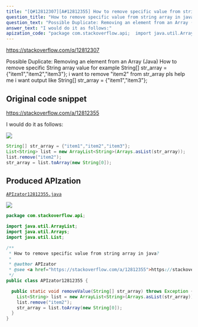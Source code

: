 ```yaml
---
title: "[Q#12812307][A#12812355] How to remove specific value from string array in java?"
question_title: "How to remove specific value from string array in java?"
question_text: "Possible Duplicate: Removing an element from an Array (Java) How to remove specific String array value for example String[] str_array = {\"item1\",\"item2\",\"item3\"}; i want to remove \"item2\" from str_array pls help me i want output like String[] str_array = {\"item1\",\"item3\"};"
answer_text: "I would do it as follows:"
apization_code: "package com.stackoverflow.api;  import java.util.ArrayList; import java.util.Arrays; import java.util.List;  /**  * How to remove specific value from string array in java?  *  * @author APIzator  * @see <a href=\"https://stackoverflow.com/a/12812355\">https://stackoverflow.com/a/12812355</a>  */ public class APIzator12812355 {    public static void removeValue(String[] str_array) throws Exception {     List<String> list = new ArrayList<String>(Arrays.asList(str_array));     list.remove(\"item2\");     str_array = list.toArray(new String[0]);   } }"
---
```


https://stackoverflow.com/q/12812307

Possible Duplicate:
Removing an element from an Array (Java)
How to remove specific String array value for example
String[] str_array = {&quot;item1&quot;,&quot;item2&quot;,&quot;item3&quot;};
i want to remove &quot;item2&quot; from str_array pls help me i want output like
String[] str_array = {&quot;item1&quot;,&quot;item3&quot;};



## Original code snippet

https://stackoverflow.com/a/12812355

I would do it as follows:

<div class="code-logo"><img src="/stackoverflow.png" /></div>

```java
String[] str_array = {"item1","item2","item3"};
List<String> list = new ArrayList<String>(Arrays.asList(str_array));
list.remove("item2");
str_array = list.toArray(new String[0]);
```

## Produced APIzation

[`APIzator12812355.java`](https://github.com/pasqualesalza/apization-temp/raw/main/data/search/APIzator12812355.java)

<div class="code-logo"><img src="/apizator.png" /></div>

```java
package com.stackoverflow.api;

import java.util.ArrayList;
import java.util.Arrays;
import java.util.List;

/**
 * How to remove specific value from string array in java?
 *
 * @author APIzator
 * @see <a href="https://stackoverflow.com/a/12812355">https://stackoverflow.com/a/12812355</a>
 */
public class APIzator12812355 {

  public static void removeValue(String[] str_array) throws Exception {
    List<String> list = new ArrayList<String>(Arrays.asList(str_array));
    list.remove("item2");
    str_array = list.toArray(new String[0]);
  }
}

```